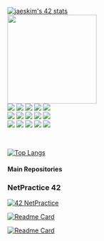  [![jaeskim's 42 stats](https://badge42.herokuapp.com/api/stats/elaronda?privacyEmail=true)](https://github.com/JaeSeoKim/badge42) </br>
<img align='center' src='https://media.giphy.com/media/bcKmIWkUMCjVm/giphy.gif' width='200"'> </br>
<img src="https://img.shields.io/badge/-C-649bd2?style=for-the-badge&logo=C&logoColor=white"/> <img src="https://img.shields.io/badge/-C++-00599d?style=for-the-badge&logo=CPLUSPLUS&logoColor=white"/>
<img src="https://img.shields.io/badge/-BASH-121011?style=for-the-badge&logo=gnu-bash&logoColor=white"/>
<img src="https://img.shields.io/badge/-DOCKER-119fdb?style=for-the-badge&logo=DOCKER&logoColor=white"/>
<img src="https://img.shields.io/badge/-KUBERNETES-326de5?style=for-the-badge&logo=KUBERNETES&logoColor=white"/> </br>
<img src="https://img.shields.io/badge/-JAVA-ED8B00?style=for-the-badge&logo=JAVA&logoColor=white"/>
<img src="https://img.shields.io/badge/-MAVEN-d4492c?style=for-the-badge&logo=Laravel&logoColor=white"/>
<img src="https://img.shields.io/badge/-SPRING-6DB33F?style=for-the-badge&logo=SPRING&logoColor=white"/>
<img src="https://img.shields.io/badge/-POSTGRESQL-316192?style=for-the-badge&logo=POSTGRESQL&logoColor=white"/>
<img src="https://img.shields.io/badge/-SQL-07405E?style=for-the-badge&logo=MYSQL&logoColor=white"/> </br>
<img src="https://img.shields.io/badge/-HTML5-E34F26?style=for-the-badge&logo=HTML5&logoColor=white"/>
<img src="https://img.shields.io/badge/-CSS3-1572B6?style=for-the-badge&logo=CSS3&logoColor=white"/>
<img src="https://img.shields.io/badge/-JAVASCRIPT-F7DF1E?style=for-the-badge&logo=JAVASCRIPT&logoColor=white"/>
<img src="https://img.shields.io/badge/-BOOTSTRAP-563D7C?style=for-the-badge&logo=BOOTSTRAP&logoColor=white"/>
<img src="https://img.shields.io/badge/-ANGULAR-DD0031?style=for-the-badge&logo=ANGULAR&logoColor=white"/>
<!--
![C](https://img.shields.io/badge/-C-A8B9CC?logo=c&logoColor=white&style=for-the-badge)
![JAVA](https://img.shields.io/badge/-Java-007396?logo=java&logoColor=white&style=for-the-badge)
![POSTGRESQL](https://img.shields.io/badge/-Postgresql-0064a5?logo=postgresql&logoColor=white&style=for-the-badge)
![SPRING](https://img.shields.io/badge/-Spring-6cb43c?logo=spring&logoColor=white&style=for-the-badge)

![JAVASCRIPT](https://img.shields.io/badge/-Javascript-F7DF1E?logo=javascript&logoColor=white&style=for-the-badge)
![BOOTSTRAP](https://img.shields.io/badge/-Bootstrap-7952B3?logo=bootstrap&logoColor=white&style=for-the-badge)
![ANGULAR](https://img.shields.io/badge/-AngularJS-E23237?logo=angularjs&logoColor=white&style=for-the-badge)
![JQUERY](https://img.shields.io/badge/-jQuery-0769AD?logo=jquery&logoColor=white&style=for-the-badge)

![ANDROIDSTUDIO](https://img.shields.io/badge/-AndroidStudio-3DDC84?logo=android-studio&logoColor=white&style=for-the-badge)
![DOCKER](https://img.shields.io/badge/-docker-2496ED?logo=docker&logoColor=white&style=for-the-badge)
![GIT](https://img.shields.io/badge/-git-F05032?logo=git&logoColor=white&style=for-the-badge)
 <div align=center width="100%">
<img height="60" src="https://raw.githubusercontent.com/github/explore/f3e22f0dca2be955676bc70d6214b95b13354ee8/topics/c/c.png" alt="c">  <img height="60" src="https://raw.githubusercontent.com/github/explore/180320cffc25f4ed1bbdfd33d4db3a66eeeeb358/topics/cpp/cpp.png" alt="cpp">  <img height="60" src="https://raw.githubusercontent.com/github/explore/80688e429a7d4ef2fca1e82350fe8e3517d3494d/topics/terminal/terminal.png" alt="terminal">  <img height="60" src="https://raw.githubusercontent.com/github/explore/80688e429a7d4ef2fca1e82350fe8e3517d3494d/topics/docker/docker.png" alt="docker">  <img height="60" src="https://raw.githubusercontent.com/github/explore/80688e429a7d4ef2fca1e82350fe8e3517d3494d/topics/kubernetes/kubernetes.png" alt="kubernetes">

<img height="60" src="https://raw.githubusercontent.com/github/explore/80688e429a7d4ef2fca1e82350fe8e3517d3494d/topics/java/java.png" alt="java"> <img height="60" src="https://raw.githubusercontent.com/github/explore/80688e429a7d4ef2fca1e82350fe8e3517d3494d/topics/maven/maven.png" alt="maven">  <img height="60" src="https://raw.githubusercontent.com/github/explore/80688e429a7d4ef2fca1e82350fe8e3517d3494d/topics/spring-boot/spring-boot.png" alt="spring">  <img height="60" src="https://raw.githubusercontent.com/github/explore/80688e429a7d4ef2fca1e82350fe8e3517d3494d/topics/postgresql/postgresql.png" alt="postgresql"> <img height="60" src="https://raw.githubusercontent.com/github/explore/80688e429a7d4ef2fca1e82350fe8e3517d3494d/topics/sql/sql.png" alt="sql">

<img height="60" src="https://raw.githubusercontent.com/github/explore/80688e429a7d4ef2fca1e82350fe8e3517d3494d/topics/html/html.png" alt="html5">  <img height="60" src="https://raw.githubusercontent.com/github/explore/80688e429a7d4ef2fca1e82350fe8e3517d3494d/topics/css/css.png" alt="css">  <img height="60" src="https://raw.githubusercontent.com/github/explore/80688e429a7d4ef2fca1e82350fe8e3517d3494d/topics/javascript/javascript.png" alt="javascript">  <img height="60" src="https://raw.githubusercontent.com/github/explore/80688e429a7d4ef2fca1e82350fe8e3517d3494d/topics/bootstrap/bootstrap.png" alt="bootstrap">  <img height="60" src="https://raw.githubusercontent.com/github/explore/80688e429a7d4ef2fca1e82350fe8e3517d3494d/topics/angular/angular.png" alt="ang">
--> </br>
[![Top Langs](https://github-readme-stats.vercel.app/api/top-langs/?username=divinepet&theme=buefy&border_radius=16)](https://github.com/anuraghazra/github-readme-stats)

#### Main Repositories


### NetPractice 42
[![42 NetPractice](https://github-readme-stats.vercel.app/api/pin/?username=divinepet&repo=NetPractice&show_icons=true&border_radius=16&theme=buefy)](https://github.com/divinepet/NetPractice)

[![Readme Card](https://github-readme-stats.vercel.app/api/pin/?username=divinepet&repo=TanksGame&show_icons=true&border_radius=16&theme=buefy)](https://github.com/divinepet/TanksGame)

[![Readme Card](https://github-readme-stats.vercel.app/api/pin/?username=divinepet&repo=JavaMultiChat&show_icons=true&border_radius=16&theme=buefy)](https://github.com/divinepet/JavaMultiChat)

  
<!-- </div> -->
<!--
**divinepet/divinepet** is a ✨ _special_ ✨ repository because its `README.md` (this file) appears on your GitHub profile.
[![Braydon's GitHub Banner](https://pbs.twimg.com/media/ET_CkQLXsAEYRf6.jpg)]
Here are some ideas to get you started:

[![Divinepet's GitHub stats](https://github-readme-stats.vercel.app/api?username=divinepet&show_icons=true&border_radius=12&theme=shades-of-purple)](https://github.com/anuraghazra/github-readme-stats)

<br>
<div width="100%" align="center">
  <a align="left" href="https://github.com/divinepet/NetPractice" title="NetPractice"><img align="left" height="135" width=auto src="https://github-readme-stats.vercel.app/api/pin/?username=divinepet&repo=NetPractice&show_icons=true&border_radius=16&theme=buefy"></a><a align="right" href="https://github.com/divinepet/TanksGame" title="Data Structures"><img align="right" height="135" width=auto src="https://github-readme-stats.vercel.app/api/pin/?username=divinepet&repo=TanksGame&show_icons=true&border_radius=16&theme=buefy"></a>
</div>
<br/><br/><br/><br/><br/><br/>

-->
